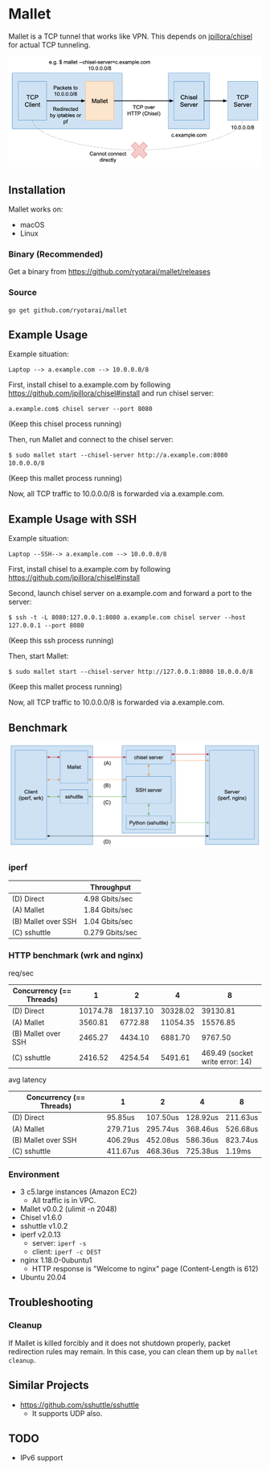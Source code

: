 # Mallet

Mallet is a TCP tunnel that works like VPN. This depends on [jpillora/chisel](https://github.com/jpillora/chisel) for actual TCP tunneling.

![](_doc/images/overview.png)

## Installation

Mallet works on:

- macOS
- Linux

### Binary (Recommended)

Get a binary from https://github.com/ryotarai/mallet/releases

### Source

```
go get github.com/ryotarai/mallet
```

## Example Usage

Example situation:

```
Laptop --> a.example.com --> 10.0.0.0/8
```

First, install chisel to a.example.com by following https://github.com/jpillora/chisel#install and run chisel server:

```
a.example.com$ chisel server --port 8080
```
(Keep this chisel process running)

Then, run Mallet and connect to the chisel server:

```
$ sudo mallet start --chisel-server http://a.example.com:8080 10.0.0.0/8
```
(Keep this mallet process running)

Now, all TCP traffic to 10.0.0.0/8 is forwarded via a.example.com.

## Example Usage with SSH

Example situation:

```
Laptop --SSH--> a.example.com --> 10.0.0.0/8
```

First, install chisel to a.example.com by following https://github.com/jpillora/chisel#install

Second, launch chisel server on a.example.com and forward a port to the server:

```
$ ssh -t -L 8080:127.0.0.1:8080 a.example.com chisel server --host 127.0.0.1 --port 8080
```
(Keep this ssh process running)

Then, start Mallet:

```
$ sudo mallet start --chisel-server http://127.0.0.1:8080 10.0.0.0/8
```
(Keep this mallet process running)

Now, all TCP traffic to 10.0.0.0/8 is forwarded via a.example.com.

## Benchmark

![](_doc/images/benchmark.png)

### iperf

| | Throughput |
| --- | --- |
| (D) Direct | 4.98 Gbits/sec |
| (A) Mallet | 1.84 Gbits/sec |
| (B) Mallet over SSH | 1.04 Gbits/sec |
| (C) sshuttle | 0.279 Gbits/sec |

### HTTP benchmark (wrk and nginx)

req/sec

| Concurrency (== Threads) | 1 | 2 | 4 | 8 |
| --- | --- | --- | --- | --- |
| (D) Direct | 10174.78 | 18137.10 | 30328.02 | 39130.81 |
| (A) Mallet | 3560.81 | 6772.88 | 11054.35 | 15576.85 |
| (B) Mallet over SSH | 2465.27 | 4434.10 | 6881.70 | 9767.50 |
| (C) sshuttle | 2416.52 | 4254.54 | 5491.61 | 469.49 (socket write error: 14) | 

avg latency

| Concurrency (== Threads) | 1 | 2 | 4 | 8 |
| --- | --- | --- | --- | --- |
| (D) Direct | 95.85us | 107.50us | 128.92us | 211.63us |
| (A) Mallet | 279.71us | 295.74us | 368.46us | 526.68us |
| (B) Mallet over SSH | 406.29us | 452.08us | 586.36us | 823.74us |
| (C) sshuttle | 411.67us | 468.36us | 725.38us | 1.19ms |

### Environment

- 3 c5.large instances (Amazon EC2)
    - All traffic is in VPC.
- Mallet v0.0.2 (ulimit -n 2048)
- Chisel v1.6.0
- sshuttle v1.0.2
- iperf v2.0.13
    - server: `iperf -s`
    - client: `iperf -c DEST`
- nginx 1.18.0-0ubuntu1
    - HTTP response is "Welcome to nginx" page (Content-Length is 612)
- Ubuntu 20.04

## Troubleshooting

### Cleanup

If Mallet is killed forcibly and it does not shutdown properly, packet redirection rules may remain.
In this case, you can clean them up by `mallet cleanup`.

## Similar Projects

- https://github.com/sshuttle/sshuttle
  - It supports UDP also.

## TODO

- IPv6 support

